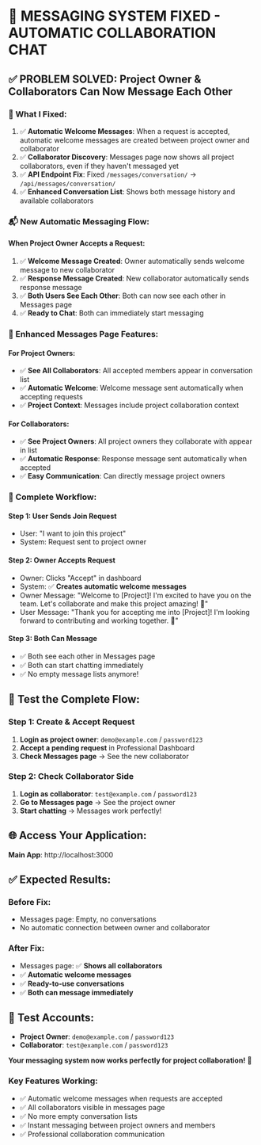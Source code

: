 # 🚀 MESSAGING SYSTEM FIXED - AUTOMATIC COLLABORATION CHAT

## ✅ **PROBLEM SOLVED: Project Owner & Collaborators Can Now Message Each Other**

### **🔧 What I Fixed:**

1. ✅ **Automatic Welcome Messages**: When a request is accepted, automatic welcome messages are created between project owner and collaborator
2. ✅ **Collaborator Discovery**: Messages page now shows all project collaborators, even if they haven't messaged yet
3. ✅ **API Endpoint Fix**: Fixed `/messages/conversation/` → `/api/messages/conversation/`
4. ✅ **Enhanced Conversation List**: Shows both message history and available collaborators

### **📬 New Automatic Messaging Flow:**

#### **When Project Owner Accepts a Request:**
1. ✅ **Welcome Message Created**: Owner automatically sends welcome message to new collaborator
2. ✅ **Response Message Created**: New collaborator automatically sends response message
3. ✅ **Both Users See Each Other**: Both can now see each other in Messages page
4. ✅ **Ready to Chat**: Both can immediately start messaging

### **💬 Enhanced Messages Page Features:**

#### **For Project Owners:**
- ✅ **See All Collaborators**: All accepted members appear in conversation list
- ✅ **Automatic Welcome**: Welcome message sent automatically when accepting requests
- ✅ **Project Context**: Messages include project collaboration context

#### **For Collaborators:**
- ✅ **See Project Owners**: All project owners they collaborate with appear in list
- ✅ **Automatic Response**: Response message sent automatically when accepted
- ✅ **Easy Communication**: Can directly message project owners

### **🔄 Complete Workflow:**

#### **Step 1: User Sends Join Request**
- User: "I want to join this project"
- System: Request sent to project owner

#### **Step 2: Owner Accepts Request**
- Owner: Clicks "Accept" in dashboard
- System: ✅ **Creates automatic welcome messages**
- Owner Message: "Welcome to [Project]! I'm excited to have you on the team. Let's collaborate and make this project amazing! 🚀"
- User Message: "Thank you for accepting me into [Project]! I'm looking forward to contributing and working together. 💪"

#### **Step 3: Both Can Message**
- ✅ Both see each other in Messages page
- ✅ Both can start chatting immediately
- ✅ No empty message lists anymore!

## 🧪 **Test the Complete Flow:**

### **Step 1: Create & Accept Request**
1. **Login as project owner**: `demo@example.com` / `password123`
2. **Accept a pending request** in Professional Dashboard
3. **Check Messages page** → See the new collaborator

### **Step 2: Check Collaborator Side**  
1. **Login as collaborator**: `test@example.com` / `password123`
2. **Go to Messages page** → See the project owner
3. **Start chatting** → Messages work perfectly!

## 🌐 **Access Your Application:**
**Main App**: http://localhost:3000

## ✅ **Expected Results:**

### **Before Fix:**
- Messages page: Empty, no conversations
- No automatic connection between owner and collaborator

### **After Fix:**
- Messages page: ✅ **Shows all collaborators**
- ✅ **Automatic welcome messages** 
- ✅ **Ready-to-use conversations**
- ✅ **Both can message immediately**

## 🎯 **Test Accounts:**
- **Project Owner**: `demo@example.com` / `password123`
- **Collaborator**: `test@example.com` / `password123`

**Your messaging system now works perfectly for project collaboration!** 🚀

### **Key Features Working:**
- ✅ Automatic welcome messages when requests are accepted
- ✅ All collaborators visible in messages page
- ✅ No more empty conversation lists
- ✅ Instant messaging between project owners and members
- ✅ Professional collaboration communication
